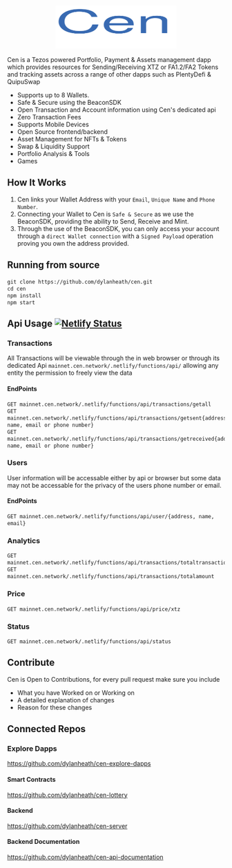 <p align="center">
  <img width="280" height="100" src="Cen.svg">
</p>

Cen is a Tezos powered Portfolio, Payment & Assets management dapp which provides resources for Sending/Receiving XTZ or FA1.2/FA2 Tokens and tracking assets across a range of other dapps such as PlentyDefi & QuipuSwap

* Supports up to 8 Wallets.
* Safe & Secure using the BeaconSDK
* Open Transaction and Account information using Cen's dedicated api
* Zero Transaction Fees
* Supports Mobile Devices
* Open Source frontend/backend
* Asset Management for NFTs & Tokens
* Swap & Liquidity Support
* Portfolio Analysis & Tools
* Games

## How It Works

1. Cen links your Wallet Address with your `Email`, `Unique Name` and `Phone Number`.
2. Connecting your Wallet to Cen is `Safe & Secure` as we use the BeaconSDK, providing the ability to Send,
Receive and Mint.
3. Through the use of the BeaconSDK, you can only access your account through a `direct Wallet connection`
with a `Signed Payload` operation proving you own the address provided.

## Running from source

```
git clone https://github.com/dylanheath/cen.git
cd cen
npm install
npm start
```
 
## Api Usage [![Netlify Status](https://api.netlify.com/api/v1/badges/202d72f1-f05d-42e5-bd50-238141b3d1a0/deploy-status)](https://app.netlify.com/sites/gracious-rosalind-31c1be/deploys)

### Transactions

All Transactions will be viewable through the in web browser or through its dedicated Api `mainnet.cen.network/.netlify/functions/api/` allowing any entity the
permission to freely view the data

#### EndPoints

```
GET mainnet.cen.network/.netlify/functions/api/transactions/getall
GET mainnet.cen.network/.netlify/functions/api/transactions/getsent{address, name, email or phone number}
GET mainnet.cen.network/.netlify/functions/api/transactions/getreceived{address, name, email or phone number}
```

### Users

User information will be accessable either by api or browser but some data may not be accessable for the privacy of the users phone number or email.

#### EndPoints

```
GET mainnet.cen.network/.netlify/functions/api/user/{address, name, email}
```
### Analytics

```
GET mainnet.cen.network/.netlify/functions/api/transactions/totaltransactions
GET mainnet.cen.network/.netlify/functions/api/transactions/totalamount
```

### Price

```
GET mainnet.cen.network/.netlify/functions/api/price/xtz
```

### Status

```
GET mainnet.cen.network/.netlify/functions/api/status
```

## Contribute

Cen is Open to Contributions, for every pull request make sure you include 
- What you have Worked on or Working on
- A detailed explanation of changes
- Reason for these changes


## Connected Repos

### Explore Dapps
https://github.com/dylanheath/cen-explore-dapps

#### Smart Contracts
https://github.com/dylanheath/cen-lottery

#### Backend
https://github.com/dylanheath/cen-server

#### Backend Documentation
https://github.com/dylanheath/cen-api-documentation

